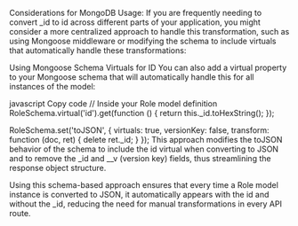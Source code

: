 Considerations for MongoDB Usage:
If you are frequently needing to convert _id to id across different parts of your application, you might consider a more centralized approach to handle this transformation, such as using Mongoose middleware or modifying the schema to include virtuals that automatically handle these transformations:

Using Mongoose Schema Virtuals for ID
You can also add a virtual property to your Mongoose schema that will automatically handle this for all instances of the model:

javascript
Copy code
// Inside your Role model definition
RoleSchema.virtual('id').get(function () {
    return this._id.toHexString();
});

RoleSchema.set('toJSON', {
    virtuals: true,
    versionKey: false,
    transform: function (doc, ret) { delete ret._id; }
});
This approach modifies the toJSON behavior of the schema to include the id virtual when converting to JSON and to remove the _id and __v (version key) fields, thus streamlining the response object structure.

Using this schema-based approach ensures that every time a Role model instance is converted to JSON, it automatically appears with the id and without the _id, reducing the need for manual transformations in every API route.





